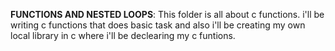 **FUNCTIONS AND NESTED LOOPS**:
This folder is all about c functions. i'll be writing c functions that does basic task and also i'll be creating my own local library in c where i'll be declearing my c funtions.

